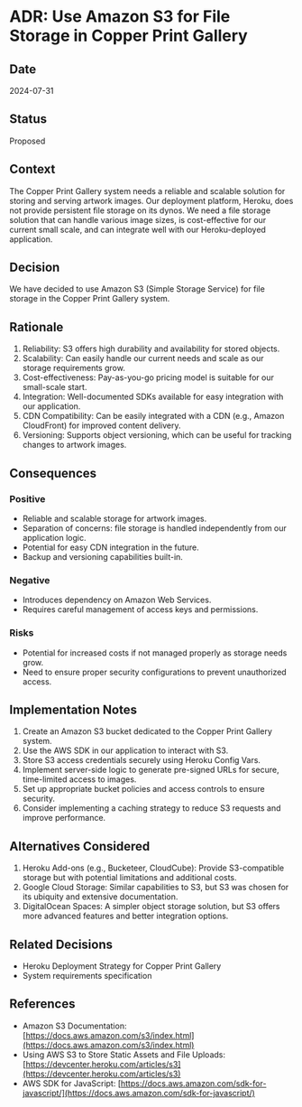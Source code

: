 # ADR: Use Amazon S3 for File Storage in Copper Print Gallery

## Date
2024-07-31

## Status
Proposed

## Context
The Copper Print Gallery system needs a reliable and scalable solution for storing and serving artwork images. Our deployment platform, Heroku, does not provide persistent file storage on its dynos. We need a file storage solution that can handle various image sizes, is cost-effective for our current small scale, and can integrate well with our Heroku-deployed application.

## Decision
We have decided to use Amazon S3 (Simple Storage Service) for file storage in the Copper Print Gallery system.

## Rationale
1. Reliability: S3 offers high durability and availability for stored objects.
2. Scalability: Can easily handle our current needs and scale as our storage requirements grow.
3. Cost-effectiveness: Pay-as-you-go pricing model is suitable for our small-scale start.
4. Integration: Well-documented SDKs available for easy integration with our application.
5. CDN Compatibility: Can be easily integrated with a CDN (e.g., Amazon CloudFront) for improved content delivery.
6. Versioning: Supports object versioning, which can be useful for tracking changes to artwork images.

## Consequences

### Positive
- Reliable and scalable storage for artwork images.
- Separation of concerns: file storage is handled independently from our application logic.
- Potential for easy CDN integration in the future.
- Backup and versioning capabilities built-in.

### Negative
- Introduces dependency on Amazon Web Services.
- Requires careful management of access keys and permissions.

### Risks
- Potential for increased costs if not managed properly as storage needs grow.
- Need to ensure proper security configurations to prevent unauthorized access.

## Implementation Notes
1. Create an Amazon S3 bucket dedicated to the Copper Print Gallery system.
2. Use the AWS SDK in our application to interact with S3.
3. Store S3 access credentials securely using Heroku Config Vars.
4. Implement server-side logic to generate pre-signed URLs for secure, time-limited access to images.
5. Set up appropriate bucket policies and access controls to ensure security.
6. Consider implementing a caching strategy to reduce S3 requests and improve performance.

## Alternatives Considered
1. Heroku Add-ons (e.g., Bucketeer, CloudCube): Provide S3-compatible storage but with potential limitations and additional costs.
2. Google Cloud Storage: Similar capabilities to S3, but S3 was chosen for its ubiquity and extensive documentation.
3. DigitalOcean Spaces: A simpler object storage solution, but S3 offers more advanced features and better integration options.

## Related Decisions
- Heroku Deployment Strategy for Copper Print Gallery
- System requirements specification

## References
- Amazon S3 Documentation: [https://docs.aws.amazon.com/s3/index.html](https://docs.aws.amazon.com/s3/index.html)
- Using AWS S3 to Store Static Assets and File Uploads: [https://devcenter.heroku.com/articles/s3](https://devcenter.heroku.com/articles/s3)
- AWS SDK for JavaScript: [https://docs.aws.amazon.com/sdk-for-javascript/](https://docs.aws.amazon.com/sdk-for-javascript/)
